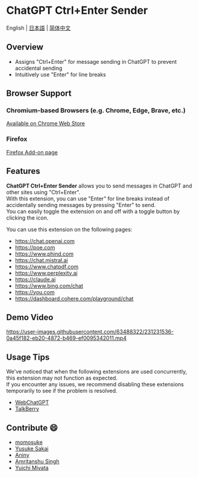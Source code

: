 # ChatGPT Ctrl+Enter Sender

English | [日本語](README_JA.md) | [简体中文](README_CH.md)

## Overview

* Assigns "Ctrl+Enter" for message sending in ChatGPT to prevent accidental sending
* Intuitively use "Enter" for line breaks

## Browser Support

### Chromium-based Browsers (e.g. Chrome, Edge, Brave, etc.)
[Available on Chrome Web Store](https://chrome.google.com/webstore/detail/chatgpt-ctrl%20enter-sender/gbncgdhklmnckojlibfhdadpfbcdbnch)

### Firefox
[Firefox Add-on page](https://github.com/masachika-kamada/ChatGPT-Ctrl-Enter-Sender/tree/firefox)

## Features

**ChatGPT Ctrl+Enter Sender** allows you to send messages in ChatGPT and other sites using "Ctrl+Enter".<br>
With this extension, you can use "Enter" for line breaks instead of accidentally sending messages by pressing "Enter" to send.<br>
You can easily toggle the extension on and off with a toggle button by clicking the icon.

You can use this extension on the following pages:

* <https://chat.openai.com>
* <https://poe.com>
* <https://www.phind.com>
* <https://chat.mistral.ai>
* <https://www.chatpdf.com>
* <https://www.perplexity.ai>
* <https://claude.ai>
* <https://www.bing.com/chat>
* <https://you.com>
* <https://dashboard.cohere.com/playground/chat>

## Demo Video

<https://user-images.githubusercontent.com/63488322/231231536-0a45f182-eb20-4872-b469-ef0095342011.mp4>

## Usage Tips

We've noticed that when the following extensions are used concurrently, this extension may not function as expected.<br>
If you encounter any issues, we recommend disabling these extensions temporarily to see if the problem is resolved.

* [WebChatGPT](https://chrome.google.com/webstore/detail/webchatgpt-chatgpt-with-i/lpfemeioodjbpieminkklglpmhlngfcn)
* [TalkBerry](https://chrome.google.com/webstore/detail/talkberry-talk-to-chatgpt/facjhgcdnbfghhbnmfjgkncnbimfdakb)

## Contribute :smile:

* [momosuke](https://github.com/ry0y4n)
* [Yusuke Sakai](https://github.com/ore88ore)
* [Aniny](https://github.com/Aniny21)
* [Amritanshu Singh](https://github.com/Amritanshu1912)
* [Yuichi Miyata](https://github.com/Juris710)
